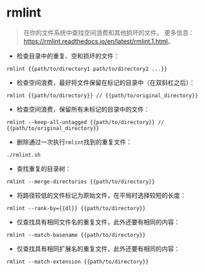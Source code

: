 # rmlint

> 在你的文件系统中查找空间浪费和其他损坏的文件。
> 更多信息：<https://rmlint.readthedocs.io/en/latest/rmlint.1.html>。

- 检查目录中的重复、空和损坏的文件：

`rmlint {{path/to/directory1 path/to/directory2 ...}}`

- 检查空间浪费，最好将文件保留在标记的目录中（在双斜杠之后）：

`rmlint {{path/to/directory}} // {{path/to/original_directory}}`

- 检查空间浪费，保留所有未标记的目录中的文件：

`rmlint --keep-all-untagged {{path/to/directory}} // {{path/to/original_directory}}`

- 删除通过一次执行`rmlint`找到的重复文件：

`./rmlint.sh`

- 查找重复的目录树：

`rmlint --merge-directories {{path/to/directory}}`

- 将路径较低的文件标记为原始文件，在平局时选择较短的长度：

`rmlint --rank-by={{dl}} {{path/to/directory}}`

- 仅查找具有相同文件名的重复文件，此外还要有相同的内容：

`rmlint --match-basename {{path/to/directory}}`

- 仅查找具有相同扩展名的重复文件，此外还要有相同的内容：

`rmlint --match-extension {{path/to/directory}}`